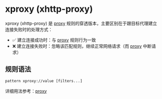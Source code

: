 # xproxy (xhttp-proxy)

xproxy (xhttp-proxy) 是 [proxy](./proxy) 规则的穿透版本，主要区别在于跟目标代理建立连接失败时的处理方式：
- ✅ 建立连接成功时：与 [proxy](./proxy) 规则行为一致
- ❌ 建立连接失败时：忽略该匹配规则，继续正常网络请求（而 [proxy](./proxy) 中断请求）

## 规则语法
``` txt
pattern xproxy://value [filters...]
```

详细用法参考：[proxy](./proxy)
